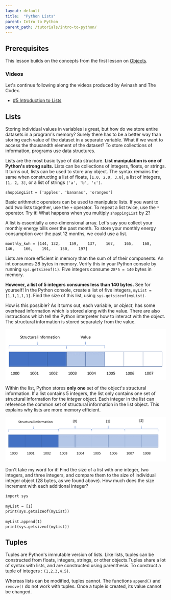 ```yaml
---
layout: default
title:  "Python Lists"
parent: Intro to Python
parent_path: /tutorials/intro-to-python/
---
```

## Prerequisites

This lesson builds on the concepts from the first lesson on [Objects](Objects.md).

### Videos

Let's continue following along the videos produced by Avinash and The Codex.

* [#5 Introduction to Lists](https://www.youtube.com/watch?v=SWEH2_UtJUE&list=PLB5jA40tNf3scN7gwpDOx0gBm-otmXVoz&index=5)

## Lists

Storing individual values in variables is great, but how do we store entire datasets in a program's memory? Surely there has to be a better way than storing each value of the dataset in a separate variable. What if we want to access the thousandth element of the dataset? To store collections of information, programs use data structures.

Lists are the most basic type of data structure. **List manipulation is one of Python's strong suits.** Lists can be collections of integers, floats, or strings. It turns out, lists can be used to store any object. The syntax remains the same when constructing a list of floats, `[1.0, 2.0, 3.0]`, a list of integers, `[1, 2, 3]`, or a list of strings `['a', 'b', 'c']`.


```
shoppingList = ['apples', 'bananas', 'oranges']
```

Basic arithmetic operators can be used to manipulate lists. If you want to add two lists together, use the `+` operator. To repeat a list twice, use the `*` operator. Try it! What happens when you multiply `shoppingList` by 2?

A list is essentially a one-dimensional array. Let's say you collect your monthly energy bills over the past month. To store your monthly energy consumption over the past 12 months, we could use a list.

```
monthly_kwh = [144,	132,	159,	137,	167,	165,	168,	146,	166,	191,	150,	197]
```

Lists are more efficient in memory than the sum of of their components. An int consumes 28 bytes in memory. Verify this in your Python console by running `sys.getsizeof(1)`. Five integers consume `28*5 = 140` bytes in memory.

**However, a list of 5 integers consumes less than 140 bytes.** See for yourself! In the Python console, create a list of five integers, `myList = [1,1,1,1,1]`. Find the size of this list, using `sys.getsizeof(myList)`.

How is this possible? As it turns out, each variable, or *object*, has some overhead information which is stored along with the value. There are also instructions which tell the Python interpreter how to interact with the object. The structural information is stored separately from the value.

![Variable Allocation](images/variable.png "Varible Allocation")

Within the list, Python stores **only one** set of the object's structural information. If a list contains 5 integers, the list only contains one set of structural information for the *integer* object. Each integer in the list can reference the common set of structural information in the list object. This explains why lists are more memory efficient.

![List Allocation](images/list_allocation.png "List Allocation")

Don't take my word for it! Find the size of a list with one integer, two integers, and three integers, and compare them to the size of individual integer object (28 bytes, as we found above). How much does the size increment with each additional integer?


```
import sys

myList = [1]
print(sys.getsizeof(myList))

myList.append(1)
print(sys.getsizeof(myList))
```

## Tuples

Tuples are Python's immutable version of lists. Like lists, tuples can be constructed from floats, integers, strings, or other objects.Tuples share a lot of syntax with lists, and are constructed using parenthesis. To construct a tuple of integers : `(1,2,3,4,5)`.


Whereas lists can be modified, tuples cannot. The functions `append()` and `remove()` do not work with tuples. Once a tuple is created, its value cannot be changed.